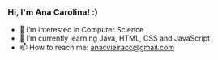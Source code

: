 ### Hi, I'm Ana Carolina! :)

- 👀 I’m interested in Computer Science
- 🌱 I’m currently learning Java, HTML, CSS and JavaScript
- 📫 How to reach me: anacvieiracc@gmail.com

<!---
anacvieiracc/anacvieiracc is a ✨ special ✨ repository because its `README.md` (this file) appears on your GitHub profile.
You can click the Preview link to take a look at your changes.
--->
